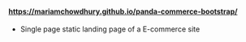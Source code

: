 #### https://mariamchowdhury.github.io/panda-commerce-bootstrap/
* Single page static landing page of a E-commerce site
